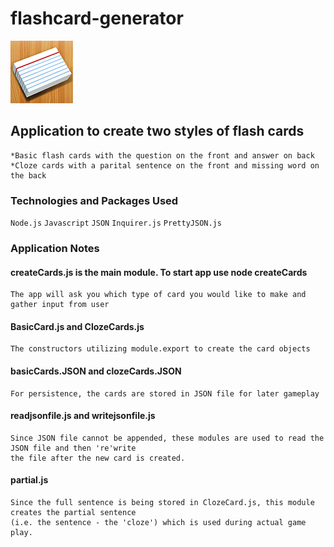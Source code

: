 # flashcard-generator
![Flash Card Generator](flashcards.png)
## Application to create two styles of flash cards
    *Basic flash cards with the question on the front and answer on back
    *Cloze cards with a parital sentence on the front and missing word on the back
### Technologies and Packages Used
`Node.js`  `Javascript`  `JSON`  `Inquirer.js`  `PrettyJSON.js`
### Application Notes
#### createCards.js is the main module.  To start app use node createCards
    The app will ask you which type of card you would like to make and gather input from user
#### BasicCard.js and ClozeCards.js
    The constructors utilizing module.export to create the card objects
#### basicCards.JSON and clozeCards.JSON
    For persistence, the cards are stored in JSON file for later gameplay
#### readjsonfile.js and writejsonfile.js
    Since JSON file cannot be appended, these modules are used to read the JSON file and then 're'write
    the file after the new card is created.
#### partial.js
    Since the full sentence is being stored in ClozeCard.js, this module creates the partial sentence
    (i.e. the sentence - the 'cloze') which is used during actual game play.


